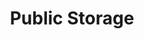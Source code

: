 ---
title: "Public Storage"
url: /marietta/public-storage-lower-roswell-road-northeast/
shop: storage rental
---
